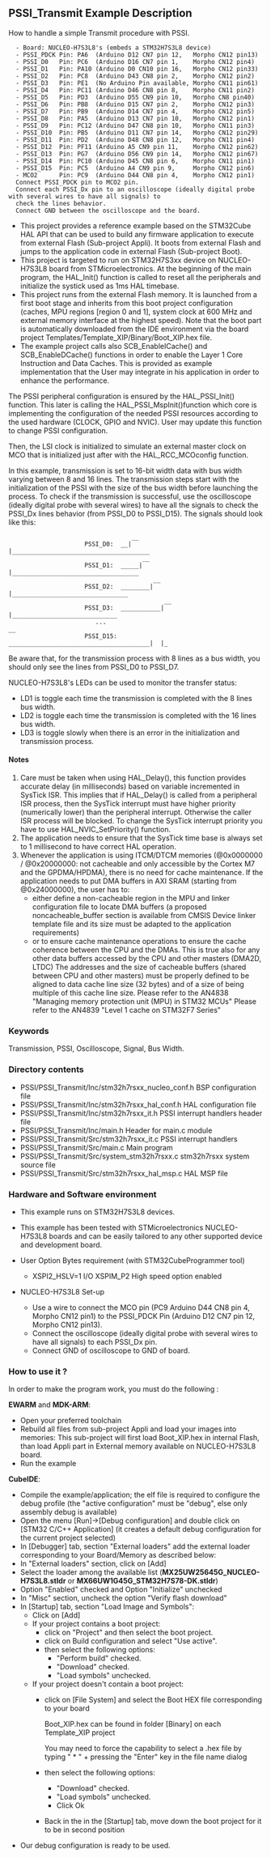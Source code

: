 ## <b>PSSI_Transmit Example Description</b>
How to handle a simple Transmit procedure with PSSI.


      - Board: NUCLEO-H7S3L8's (embeds a STM32H7S3L8 device)
      - PSSI_PDCK Pin: PA6  (Arduino D12 CN7 pin 12,   Morpho CN12 pin13)
      - PSSI_D0   Pin: PC6  (Arduino D16 CN7 pin 1,    Morpho CN12 pin4)
      - PSSI_D1   Pin: PA10 (Arduino D0 CN10 pin 16,   Morpho CN12 pin33)
      - PSSI_D2   Pin: PC8  (Arduino D43 CN8 pin 2,    Morpho CN12 pin2)
      - PSSI_D3   Pin: PE1  (No Arduino Pin available, Morpho CN11 pin61)
      - PSSI_D4   Pin: PC11 (Arduino D46 CN8 pin 8,    Morpho CN11 pin2)
      - PSSI_D5   Pin: PD3  (Arduino D55 CN9 pin 10,   Morpho CN8 pin40)
      - PSSI_D6   Pin: PB8  (Arduino D15 CN7 pin 2,    Morpho CN12 pin3)
      - PSSI_D7   Pin: PB9  (Arduino D14 CN7 pin 4,    Morpho CN12 pin5)
      - PSSI_D8   Pin: PA5  (Arduino D13 CN7 pin 10,   Morpho CN12 pin1)
      - PSSI_D9   Pin: PC12 (Arduino D47 CN8 pin 10,   Morpho CN11 pin3)
      - PSSI_D10  Pin: PB5  (Arduino D11 CN7 pin 14,   Morpho CN12 pin29)
      - PSSI_D11  Pin: PD2  (Arduino D48 CN8 pin 12,   Morpho CN11 pin4)
      - PSSI_D12  Pin: PF11 (Arduino A5 CN9 pin 11,    Morpho CN12 pin62)
      - PSSI_D13  Pin: PG7  (Arduino D56 CN9 pin 14,   Morpho CN12 pin67)
      - PSSI_D14  Pin: PC10 (Arduino D45 CN8 pin 6,    Morpho CN11 pin1)
      - PSSI_D15  Pin: PC5  (Arduino A4 CN9 pin 9,     Morpho CN12 pin6)
      - MCO2      Pin: PC9  (Arduino D44 CN8 pin 4,    Morpho CN12 pin1)
      Connect PSSI_PDCK pin to MCO2 pin.
      Connect each PSSI_Dx pin to an oscilloscope (ideally digital probe with several wires to have all signals) to
      check the lines behavior.
      Connect GND between the oscilloscope and the board.

- This project provides a reference example based on the STM32Cube HAL API that can be used
to build any firmware application to execute from external Flash (Sub-project Appli). It boots from external Flash and jumps
to the application code in external Flash (Sub-project Boot).
- This project is targeted to run on STM32H7S3xx device on NUCLEO-H7S3L8 board from STMicroelectronics.
At the beginning of the main program, the HAL_Init() function is called to reset
all the peripherals and initialize the systick used as 1ms HAL timebase.
- This project runs from the external Flash memory. It is launched from a first boot stage and inherits from this boot project
configuration (caches, MPU regions [region 0 and 1], system clock at 600 MHz and external memory interface at the highest speed).
Note that the boot part is automatically downloaded from the IDE environment via the board project Templates/Template_XIP/Binary/Boot_XIP.hex file.
- The example project calls also SCB_EnableICache() and SCB_EnableDCache() functions in order to enable
the Layer 1 Core Instruction and Data Caches. This is provided as example implementation that the User may
integrate in his application in order to enhance the performance.

The PSSI peripheral configuration is ensured by the HAL_PSSI_Init() function.
This later is calling the HAL_PSSI_MspInit()function which core is implementing the configuration of the needed PSSI
resources according to the used hardware (CLOCK, GPIO and NVIC).
User may update this function to change PSSI configuration.

Then, the LSI clock is initialized to simulate an external master clock on MCO that is initialized just after with
the HAL_RCC_MCOconfig function.

In this example, transmission is set to 16-bit width data with bus width varying between 8 and 16 lines.
The transmission steps start with the initialization of the PSSI with the size of the bus width before launching the
process. To check if the transmission is successful, use the oscilloscope (ideally digital probe with several wires) to
have all the signals to check the PSSI_Dx lines behavior (from PSSI_D0 to PSSI_D15). The signals should look like this:

                                      __
                         PSSI_D0:  __|  |______________________________________
                                         __
                         PSSI_D1:  _____|  |___________________________________
                                            __
                         PSSI_D2:  ________|  |________________________________
                                               __
                         PSSI_D3:  ___________|  |_____________________________
                            ...                                            __
                         PSSI_D15: _______________________________________|  |_

Be aware that, for the transmission process with 8 lines as a bus width, you should only see the lines from PSSI_D0 to
PSSI_D7.

NUCLEO-H7S3L8's LEDs can be used to monitor the transfer status:
 - LD1 is toggle each time the transmission is completed with the 8 lines bus width.
 - LD2 is toggle each time the transmission is completed with the 16 lines bus width.
 - LD3 is toggle slowly when there is an error in the initialization and transmission process.


#### <b>Notes</b>

 1. Care must be taken when using HAL_Delay(), this function provides accurate delay (in milliseconds)
    based on variable incremented in SysTick ISR. This implies that if HAL_Delay() is called from
    a peripheral ISR process, then the SysTick interrupt must have higher priority (numerically lower)
    than the peripheral interrupt. Otherwise the caller ISR process will be blocked.
    To change the SysTick interrupt priority you have to use HAL_NVIC_SetPriority() function.
 2. The application needs to ensure that the SysTick time base is always set to 1 millisecond
    to have correct HAL operation.
 3. Whenever the application is using ITCM/DTCM memories (@0x0000000 / @0x20000000: not cacheable and only accessible
    by the Cortex M7 and the GPDMA/HPDMA), there is no need for cache maintenance.
    If the application needs to put DMA buffers in AXI SRAM (starting from @0x24000000), the user has to:
    - either define a non-cacheable region in the MPU and linker configuration file to locate DMA buffers
      (a proposed noncacheable_buffer section is available from CMSIS Device linker template file and its size must
      be adapted to the application requirements)
    - or to ensure cache maintenance operations to ensure the cache coherence between the CPU and the DMAs.
    This is true also for any other data buffers accessed by the CPU and other masters (DMA2D, LTDC)
    The addresses and the size of cacheable buffers (shared between CPU and other masters)
    must be properly defined to be aligned to data cache line size (32 bytes) and of a size of being multiple
    of this cache line size.
    Please refer to the AN4838 "Managing memory protection unit (MPU) in STM32 MCUs"
    Please refer to the AN4839 "Level 1 cache on STM32F7 Series"

### <b>Keywords</b>
Transmission, PSSI, Oscilloscope, Signal, Bus Width.

### <b>Directory contents</b>
  - PSSI/PSSI_Transmit/Inc/stm32h7rsxx_nucleo_conf.h   BSP configuration file
  - PSSI/PSSI_Transmit/Inc/stm32h7rsxx_hal_conf.h      HAL configuration file
  - PSSI/PSSI_Transmit/Inc/stm32h7rsxx_it.h            PSSI interrupt handlers header file
  - PSSI/PSSI_Transmit/Inc/main.h                      Header for main.c module
  - PSSI/PSSI_Transmit/Src/stm32h7rsxx_it.c            PSSI interrupt handlers
  - PSSI/PSSI_Transmit/Src/main.c                      Main program
  - PSSI/PSSI_Transmit/Src/system_stm32h7rsxx.c        stm32h7rsxx system source file
  - PSSI/PSSI_Transmit/Src/stm32h7rsxx_hal_msp.c       HAL MSP file

### <b>Hardware and Software environment</b>

  - This example runs on STM32H7S3L8 devices.
  - This example has been tested with STMicroelectronics NUCLEO-H7S3L8 boards and can be easily tailored to any other
    supported device and development board.

  - User Option Bytes requirement (with STM32CubeProgrammer tool)

    - XSPI2_HSLV=1     I/O XSPIM_P2 High speed option enabled

  - NUCLEO-H7S3L8 Set-up

    - Use a wire to connect the MCO pin (PC9 Arduino D44 CN8 pin 4, Morpho CN12 pin1) to the PSSI_PDCK Pin
    (Arduino D12 CN7 pin 12, Morpho CN12 pin13).
    - Connect the oscilloscope (ideally digital probe with several wires to have all signals) to each PSSI_Dx pin.
    - Connect GND of oscilloscope to GND of board.

### <b>How to use it ?</b>

In order to make the program work, you must do the following :

**EWARM** and **MDK-ARM**:

 - Open your preferred toolchain
 - Rebuild all files from sub-project Appli and load your images into memories: This sub-project will first load Boot_XIP.hex in internal Flash,
   than load Appli part in External memory available on NUCLEO-H7S3L8 board.
 - Run the example

**CubeIDE**:

 - Compile the example/application; the elf file is required to configure the debug profile (the "active configuration" must be "debug", else only assembly debug is available)
 - Open the menu [Run]->[Debug configuration] and double click on  [STM32 C/C++ Application] (it creates a default debug configuration for the current project selected)
 - In [Debugger] tab, section "External  loaders" add the external loader corresponding to your Board/Memory as described below:
 - In "External loaders" section, click on [Add]
 - Select the loader among the available list (**MX25UW25645G_NUCLEO-H7S3L8.stldr** or **MX66UW1G45G_STM32H7S78-DK.stldr**)
 - Option "Enabled" checked and Option "Initialize" unchecked
 - In "Misc" section, uncheck the option "Verify flash download"
 - In [Startup] tab, section "Load Image and Symbols":
   - Click on [Add]
   - If your project contains a boot project:
     - click on "Project" and then select the boot project.
     - click on Build configuration and select "Use active".
     - then select the following options:
       - "Perform build" checked.
       - "Download" checked.
       - "Load symbols" unchecked.
   - If your project doesn't contain a boot project:
     - click on [File System] and select the Boot HEX file corresponding to your board

        Boot_XIP.hex can be found in folder [Binary] on each Template_XIP project

        You may need to force the capability to select a .hex file by typing " * " + pressing the "Enter" key in the file name dialog

     - then select the following options:
       - "Download"      checked.
       - "Load symbols" unchecked.
       - Click Ok
     - Back in the in the [Startup] tab, move down the boot project for it to be in second position
 - Our debug configuration is ready to be used.
